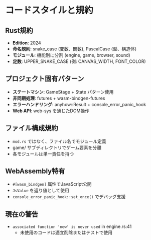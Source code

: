 # コードスタイルと規約

## Rust規約
- **Edition**: 2024
- **命名規則**: snake_case (変数、関数), PascalCase (型、構造体)
- **モジュール**: 機能別に分割 (engine, game, browser, sound)
- **定数**: UPPER_SNAKE_CASE (例: CANVAS_WIDTH, FONT_COLOR)

## プロジェクト固有パターン
- **ステートマシン**: GameStage + State<T> パターン使用
- **非同期処理**: futures + wasm-bindgen-futures
- **エラーハンドリング**: anyhow::Result<T> + console_error_panic_hook
- **Web API**: web-sys を通じたDOM操作

## ファイル構成規約
- `mod.rs` ではなく、ファイル名でモジュール定義
- game/ サブディレクトリでゲーム要素を分離
- 各モジュールは単一責任を持つ

## WebAssembly特有
- `#[wasm_bindgen]` 属性でJavaScript公開
- `JsValue` を返り値として使用
- `console_error_panic_hook::set_once()` でデバッグ支援

## 現在の警告
- `associated function 'new' is never used` in engine.rs:41
  - 未使用のコードは適宜削除またはテストで使用